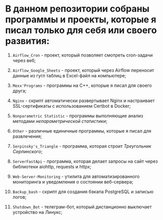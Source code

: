 # В данном репозитории собраны программы и проекты, которые я писал только для себя или своего развития:

1. ` Airflow_Cron ` - проект, который позволяет смотреть cron-задачи через веб;

2. ` Airflow_Google_Sheets ` - проект, который через Airflow переносит данные из гугл таблиц в Excel-файл на компьютере;

3. ` Mexx'Programs ` - программы на C++, которые я писал для своего друга;

4. ` Nginx ` - скрипт автоматически развертывает Nginx и настраивает SSL-сертификаты с использованием Certbot в Docker;

5. ` Nonparametric Statistic ` - программы выполняющие анализ методами *непараметрической статистики*;

6. ` Other ` -  различные единичные программы, которые я писал для развлечения;

7. ` Serpinsky's_Triangle ` - программа, которая строит *Треугольник Серпинского*;

8. ` ServerFastApi ` - программа, которая делает запросы на сайт через библиотеки aiohttp, requests и httpx;

9. ` Web-Server-Monitoring ` - утилита для автоматизированного мониторинга и уведомления о состоянии веб-сервера;

10. ` Backup_bash ` - скрипт для создания бэкапа PostgreSQL и записью логов;

11. ` Shutdown_Bot ` - телеграм-бот, который дистанционно выключает устройство на Линукс;
